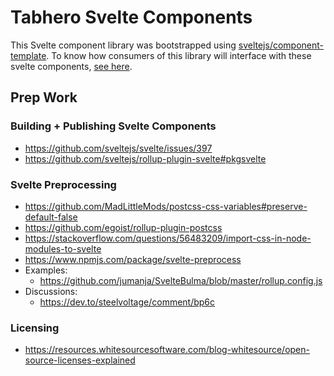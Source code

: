 # Tabhero Svelte Components

This Svelte component library was bootstrapped using [sveltejs/component-template](https://github.com/sveltejs/component-template). To know how consumers of this library will interface with these svelte components, [see here](https://github.com/sveltejs/component-template#consuming-components).

## Prep Work

### Building + Publishing Svelte Components

- https://github.com/sveltejs/svelte/issues/397
- https://github.com/sveltejs/rollup-plugin-svelte#pkgsvelte

### Svelte Preprocessing

- https://github.com/MadLittleMods/postcss-css-variables#preserve-default-false
- https://github.com/egoist/rollup-plugin-postcss
- https://stackoverflow.com/questions/56483209/import-css-in-node-modules-to-svelte
- https://www.npmjs.com/package/svelte-preprocess
- Examples:
    - https://github.com/jumanja/SvelteBulma/blob/master/rollup.config.js
- Discussions:
    - https://dev.to/steelvoltage/comment/bp6c

### Licensing

- https://resources.whitesourcesoftware.com/blog-whitesource/open-source-licenses-explained
